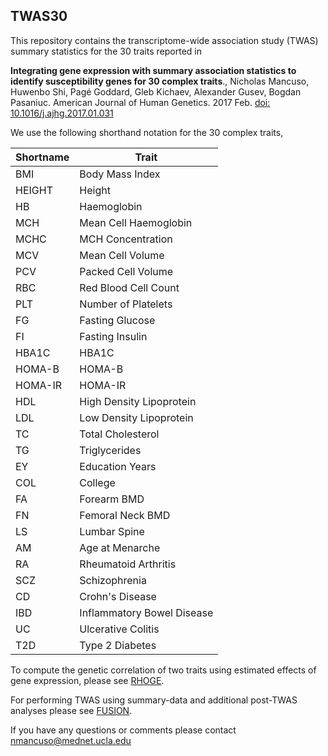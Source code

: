TWAS30
------

This repository contains the transcriptome-wide association study (TWAS) summary statistics for the
30 traits reported in

**Integrating gene expression with summary association statistics to
identify susceptibility genes for 30 complex traits**.,
Nicholas Mancuso, Huwenbo Shi, Pagé Goddard, Gleb Kichaev,
Alexander Gusev, Bogdan Pasaniuc.
American Journal of Human Genetics. 2017 Feb. [doi: 10.1016/j.ajhg.2017.01.031](http://www.cell.com/ajhg/fulltext/S0002-9297(17)30032-0)

We use the following shorthand notation for the 30 complex traits,

| Shortname | Trait |
|-----|--------------|
| BMI | Body Mass Index |
| HEIGHT | Height |
| HB | Haemoglobin |
| MCH | Mean Cell Haemoglobin |
| MCHC | MCH Concentration |
| MCV | Mean Cell Volume |
| PCV | Packed Cell Volume |
| RBC | Red Blood Cell Count |
| PLT | Number of Platelets |
| FG | Fasting Glucose |
| FI | Fasting Insulin |
| HBA1C | HBA1C |
| HOMA-B | HOMA-B |
| HOMA-IR | HOMA-IR |
| HDL | High Density Lipoprotein |
| LDL | Low Density Lipoprotein |
| TC | Total Cholesterol |
| TG | Triglycerides |
| EY | Education Years |
| COL | College |
| FA | Forearm BMD |
| FN | Femoral Neck BMD |
| LS | Lumbar Spine |
| AM | Age at Menarche |
| RA | Rheumatoid Arthritis |
| SCZ | Schizophrenia |
| CD | Crohn's Disease |
| IBD | Inflammatory Bowel Disease |
| UC | Ulcerative Colitis |
| T2D | Type 2 Diabetes |


To compute the genetic correlation of two traits using estimated effects of gene expression, please see [RHOGE](http://github.com/bogdanlab/RHOGE).

For performing TWAS using summary-data and additional post-TWAS analyses please see [FUSION](http://github.com/gusevlab/fusion_twas).

If you have any questions or comments please contact nmancuso@mednet.ucla.edu

